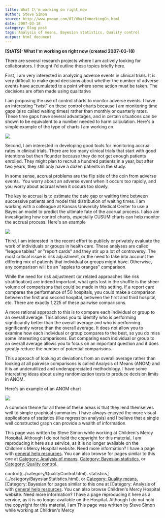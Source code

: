 ```yaml
---
title: What I\'m working on right now
author: Steve Simon
source: http://www.pmean.com/07/WhatImWorkingOn.html
date: 2007-03-18
category: Blog post
tags: Analysis of means, Bayesian statistics, Quality control
output: html_document
---
```

**[StATS]: What I\'m working on right now (created
2007-03-18)**

There are several research projects where I am actively looking for
collaborators. I thought I\'d outline these topics briefly here.

First, I am very interested in analyzing adverse events in clinical
trials. It is very difficult to make good decisions about whether the
number of adverse events have accumulated to a point where some action
must be taken. The decisions are often made using qualitative

I am proposing the use of control charts to monitor adverse events. I
have an interesting \"twist\" on these control charts because I am
monitoring time gaps (also called waiting times) rather than monthly or
quarterly rates. These time gaps have several advantages, and in certain
situations can be shown to be equivalent to a number needed to harm
calculation. Here\'s a simple example of the type of charts I am working
on.

![](images/Track08.gif)

Second, I am interested in developing good tools for monitoring accrual
rates in clinical trials. There are too many clinical trials that start
with good intentions but then flounder because they do not get enough
patients enrolled. They might plan to recruit a hundred patients in a
year, but after two years, they still only have a dozen patients in the
study.

In some sense, accrual problems are the flip side of the coin from
adverse events.  You worry about an adverse event when it occurs too
rapidly, and you worry about accrual when it occurs too slowly.

The key to accrual is to estimate the date gap or waiting time between
successive patients and model this distribution of waiting times. I am
working with a colleague at Kansas University Medical Center to use a
Bayesian model to predict the ultimate fate of the accrual process. I
also am investigating how control charts, especially CUSUM charts can
help monitor the accrual process. Here\'s an example

![](images/WhatIm1.gif)

Third, I am interested in the recent effort to publicly or privately
evaluate the work of individuals or groups in health care. These
analyses are called \"league tables\" or \"report cards\" and they stir
up a lot of controversy. The most critical issue is risk adjustment, or
the need to take into account the differing mix of patients that
individual or groups might have. Otherwise, any comparison will be an
\"apples to oranges\" comparison.

While the need for risk adjustment (or related approaches like risk
stratification) are indeed important, what gets lost in the shuffle is
the sheer volume of comparisons that could be made in this setting. If a
report card compares the performance of 50 hospitals, you could make a
comparison between the first and second hospital, between the first and
third hospital, etc. There are exactly 1,225 of these pairwise
comparisons.

A more rational approach to this is to compare each individual or group
to an overall average. This allows you to identify who is performing
significantly better than the overall average and who is performing
significantly worse than the overall average. It does not allow you to
examine how each individual or group compares to the best, so you do
miss some interesting comparisons. But comparing each individual or
group to an overall average allows you to focus on an important question
and it does greatly reduce the number of potential comparisons.

This approach of looking at deviations from an overall average rather
than looking at all pairwise comparisons is called Analysis of Means
(ANOM) and it is an underutilized and underappreciated methodology. I
have some interesting ideas about using randomization tests to produce
decision limits in ANOM.

Here\'s an example of an ANOM chart

![](images/anom21.gif)

A common theme for all three of these areas is that they lend themselves
well to simple graphical summaries. I have always enjoyed the more
visual applications of statistics (like regression analysis) and I
believe that a single well constructed graph can provide a wealth of
information.

This page was written by Steve Simon while working at Children\'s Mercy
Hospital. Although I do not hold the copyright for this material, I am
reproducing it here as a service, as it is no longer available on the
Children\'s Mercy Hospital website. Need more information? I have a page
with [general help resources](../GeneralHelp.html). You can also browse
for pages similar to this one at [Category: Analysis of
means](../category/AnalysisOfMeans.html), [Category: Bayesian
statistics](../category/BayesianStatistics.html), or [Category: Quality
control](../category/QualityControl.html).
<!---More--->
control](../category/QualityControl.html).
statistics](../category/BayesianStatistics.html), or [Category: Quality
means](../category/AnalysisOfMeans.html), [Category: Bayesian
for pages similar to this one at [Category: Analysis of
with [general help resources](../GeneralHelp.html). You can also browse
Children\'s Mercy Hospital website. Need more information? I have a page
reproducing it here as a service, as it is no longer available on the
Hospital. Although I do not hold the copyright for this material, I am
This page was written by Steve Simon while working at Children\'s Mercy

<!---Do not use
**[StATS]: What I\'m working on right now (created
This page was written by Steve Simon while working at Children\'s Mercy
Hospital. Although I do not hold the copyright for this material, I am
reproducing it here as a service, as it is no longer available on the
Children\'s Mercy Hospital website. Need more information? I have a page
with [general help resources](../GeneralHelp.html). You can also browse
for pages similar to this one at [Category: Analysis of
means](../category/AnalysisOfMeans.html), [Category: Bayesian
statistics](../category/BayesianStatistics.html), or [Category: Quality
control](../category/QualityControl.html).
--->

